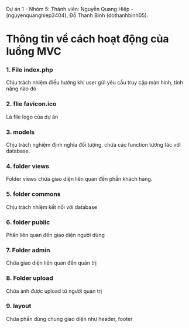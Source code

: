 Dự án 1 - Nhóm 5: 
Thành viên: Nguyễn Quang Hiệp - (nguyenquanghiep3404), Đỗ Thanh Bình (dothanhbinh05).
# Thông tin về cách hoạt động của luồng MVC 

### 1. File index.php
Chịu trách nhiệm điều hướng khi user gửi yêu cầu truy cập màn hình, tính năng nào đó

### 2. flie favicon.ico 
Là file logo của dự án 

### 3. models
Chịu trách nghiệm định nghĩa đối tượng, chứa các function tương tác với database.

### 4. folder views
Folder views chứa giao diện liên quan đến phần khách hàng.

### 5. folder commons 
Chịu trách nhiệm kết nối với database

### 6. folder public
Phần liên quan đến giao diện người dùng

### 7. Folder admin
Chứa giao diện liên quan đến quản trị

### 8. Folder upload 
Chứa ảnh được upload từ người quản trị

### 9. layout 
Chứa phần dùng chung giao diện như header, footer
